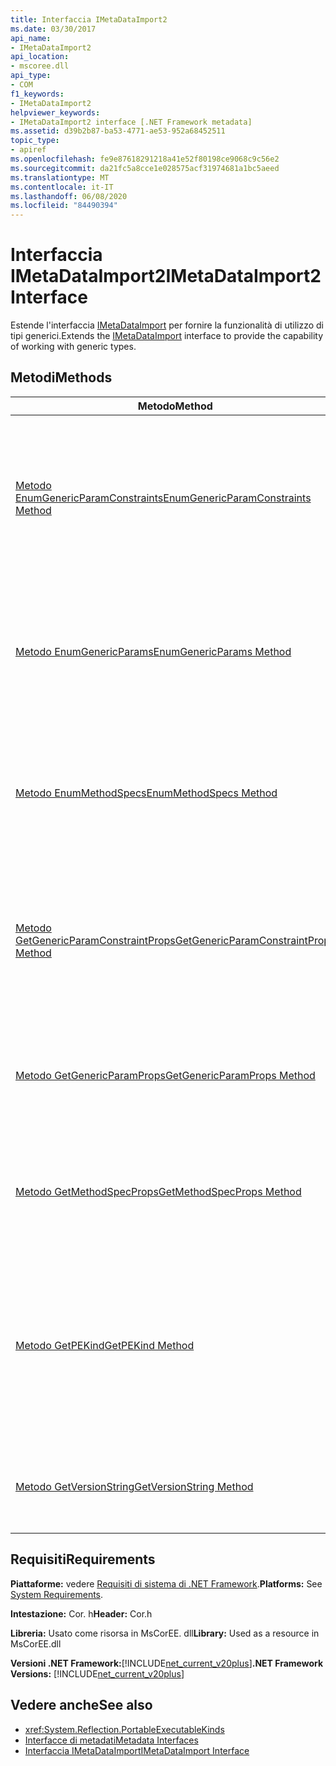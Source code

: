 ```yaml
---
title: Interfaccia IMetaDataImport2
ms.date: 03/30/2017
api_name:
- IMetaDataImport2
api_location:
- mscoree.dll
api_type:
- COM
f1_keywords:
- IMetaDataImport2
helpviewer_keywords:
- IMetaDataImport2 interface [.NET Framework metadata]
ms.assetid: d39b2b87-ba53-4771-ae53-952a68452511
topic_type:
- apiref
ms.openlocfilehash: fe9e87618291218a41e52f80198ce9068c9c56e2
ms.sourcegitcommit: da21fc5a8cce1e028575acf31974681a1bc5aeed
ms.translationtype: MT
ms.contentlocale: it-IT
ms.lasthandoff: 06/08/2020
ms.locfileid: "84490394"
---
```

# <a name="imetadataimport2-interface"></a><span data-ttu-id="49328-102">Interfaccia IMetaDataImport2</span><span class="sxs-lookup"><span data-stu-id="49328-102">IMetaDataImport2 Interface</span></span>
<span data-ttu-id="49328-103">Estende l'interfaccia [IMetaDataImport](imetadataimport-interface.md) per fornire la funzionalità di utilizzo di tipi generici.</span><span class="sxs-lookup"><span data-stu-id="49328-103">Extends the [IMetaDataImport](imetadataimport-interface.md) interface to provide the capability of working with generic types.</span></span>  
  
## <a name="methods"></a><span data-ttu-id="49328-104">Metodi</span><span class="sxs-lookup"><span data-stu-id="49328-104">Methods</span></span>  
  
|<span data-ttu-id="49328-105">Metodo</span><span class="sxs-lookup"><span data-stu-id="49328-105">Method</span></span>|<span data-ttu-id="49328-106">Descrizione</span><span class="sxs-lookup"><span data-stu-id="49328-106">Description</span></span>|  
|------------|-----------------|  
|[<span data-ttu-id="49328-107">Metodo EnumGenericParamConstraints</span><span class="sxs-lookup"><span data-stu-id="49328-107">EnumGenericParamConstraints Method</span></span>](imetadataimport2-enumgenericparamconstraints-method.md)|<span data-ttu-id="49328-108">Ottiene un enumeratore per una matrice di vincoli di parametri generici associati al parametro generico rappresentato dal token specificato.</span><span class="sxs-lookup"><span data-stu-id="49328-108">Gets an enumerator for an array of generic parameter constraints associated with the generic parameter represented by the specified token.</span></span>|  
|[<span data-ttu-id="49328-109">Metodo EnumGenericParams</span><span class="sxs-lookup"><span data-stu-id="49328-109">EnumGenericParams Method</span></span>](imetadataimport2-enumgenericparams-method.md)|<span data-ttu-id="49328-110">Ottiene un enumeratore per una matrice di token di parametro generici associati al token TypeDef o MethodDef specificato.</span><span class="sxs-lookup"><span data-stu-id="49328-110">Gets an enumerator for an array of generic parameter tokens associated with the specified TypeDef or MethodDef token.</span></span>|  
|[<span data-ttu-id="49328-111">Metodo EnumMethodSpecs</span><span class="sxs-lookup"><span data-stu-id="49328-111">EnumMethodSpecs Method</span></span>](imetadataimport2-enummethodspecs-method.md)|<span data-ttu-id="49328-112">Ottiene un enumeratore per una matrice di token MethodSpec associati al token MethodDef o MemberRef specificato.</span><span class="sxs-lookup"><span data-stu-id="49328-112">Gets an enumerator for an array of MethodSpec tokens associated with the specified MethodDef or MemberRef token.</span></span>|  
|[<span data-ttu-id="49328-113">Metodo GetGenericParamConstraintProps</span><span class="sxs-lookup"><span data-stu-id="49328-113">GetGenericParamConstraintProps Method</span></span>](imetadataimport2-getgenericparamconstraintprops-method.md)|<span data-ttu-id="49328-114">Ottiene i metadati associati al vincolo del parametro generico rappresentato dal token di vincolo specificato.</span><span class="sxs-lookup"><span data-stu-id="49328-114">Gets the metadata associated with the generic parameter constraint represented by the specified constraint token.</span></span>|  
|[<span data-ttu-id="49328-115">Metodo GetGenericParamProps</span><span class="sxs-lookup"><span data-stu-id="49328-115">GetGenericParamProps Method</span></span>](imetadataimport2-getgenericparamprops-method.md)|<span data-ttu-id="49328-116">Ottiene i metadati associati al parametro generico rappresentato dal token specificato.</span><span class="sxs-lookup"><span data-stu-id="49328-116">Gets the metadata associated with the generic parameter represented by the specified token.</span></span>|  
|[<span data-ttu-id="49328-117">Metodo GetMethodSpecProps</span><span class="sxs-lookup"><span data-stu-id="49328-117">GetMethodSpecProps Method</span></span>](imetadataimport2-getmethodspecprops-method.md)|<span data-ttu-id="49328-118">Ottiene la firma dei metadati del metodo a cui fa riferimento il token MethodSpec specificato.</span><span class="sxs-lookup"><span data-stu-id="49328-118">Gets the metadata signature of the method referenced by the specified MethodSpec token.</span></span>|  
|[<span data-ttu-id="49328-119">Metodo GetPEKind</span><span class="sxs-lookup"><span data-stu-id="49328-119">GetPEKind Method</span></span>](imetadataimport2-getpekind-method.md)|<span data-ttu-id="49328-120">Ottiene un valore che identifica la natura del codice in un file eseguibile portabile (PE, Portable Executable), in genere un file DLL o EXE, definito nell'ambito dei metadati corrente.</span><span class="sxs-lookup"><span data-stu-id="49328-120">Gets a value identifying the nature of the code in a portable executable (PE) file, typically a DLL or EXE file, defined in the current metadata scope</span></span>|  
|[<span data-ttu-id="49328-121">Metodo GetVersionString</span><span class="sxs-lookup"><span data-stu-id="49328-121">GetVersionString Method</span></span>](imetadataimport2-getversionstring-method.md)|<span data-ttu-id="49328-122">Ottiene il numero di versione del runtime utilizzato per compilare l'assembly.</span><span class="sxs-lookup"><span data-stu-id="49328-122">Gets the version number of the runtime that was used to build the assembly.</span></span>|  
  
## <a name="requirements"></a><span data-ttu-id="49328-123">Requisiti</span><span class="sxs-lookup"><span data-stu-id="49328-123">Requirements</span></span>  
 <span data-ttu-id="49328-124">**Piattaforme:** vedere [Requisiti di sistema di .NET Framework](../../get-started/system-requirements.md).</span><span class="sxs-lookup"><span data-stu-id="49328-124">**Platforms:** See [System Requirements](../../get-started/system-requirements.md).</span></span>  
  
 <span data-ttu-id="49328-125">**Intestazione:** Cor. h</span><span class="sxs-lookup"><span data-stu-id="49328-125">**Header:** Cor.h</span></span>  
  
 <span data-ttu-id="49328-126">**Libreria:** Usato come risorsa in MsCorEE. dll</span><span class="sxs-lookup"><span data-stu-id="49328-126">**Library:** Used as a resource in MsCorEE.dll</span></span>  
  
 <span data-ttu-id="49328-127">**Versioni .NET Framework:**[!INCLUDE[net_current_v20plus](../../../../includes/net-current-v20plus-md.md)]</span><span class="sxs-lookup"><span data-stu-id="49328-127">**.NET Framework Versions:** [!INCLUDE[net_current_v20plus](../../../../includes/net-current-v20plus-md.md)]</span></span>  
  
## <a name="see-also"></a><span data-ttu-id="49328-128">Vedere anche</span><span class="sxs-lookup"><span data-stu-id="49328-128">See also</span></span>

- <xref:System.Reflection.PortableExecutableKinds>
- [<span data-ttu-id="49328-129">Interfacce di metadati</span><span class="sxs-lookup"><span data-stu-id="49328-129">Metadata Interfaces</span></span>](metadata-interfaces.md)
- [<span data-ttu-id="49328-130">Interfaccia IMetaDataImport</span><span class="sxs-lookup"><span data-stu-id="49328-130">IMetaDataImport Interface</span></span>](imetadataimport-interface.md)
